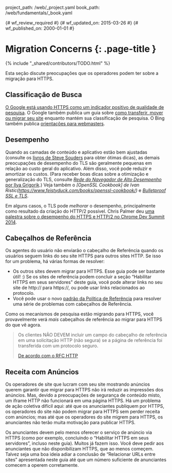 project_path: /web/_project.yaml
book_path: /web/fundamentals/_book.yaml

{# wf_review_required #}
{# wf_updated_on: 2015-03-26 #}
{# wf_published_on: 2000-01-01 #}

# Migration Concerns {: .page-title }

{% include "_shared/contributors/TODO.html" %}



Esta seção discute preocupações que os operadores podem ter sobre a migração para HTTPS.


## Classificação de Busca

[O Google está usando HTTPS como um indicador positivo de qualidade de 
pesquisa](https://googlewebmastercentral.blogspot.com/2014/08/https-as-ranking-signal.html).
O Google também publica um guia sobre [como transferir, mover ou migrar seu
site](https://support.google.com/webmasters/topic/6029673) enquanto mantém sua
classificação de pesquisa. O Bing também publica [orientações para
webmasters](http://www.bing.com/webmaster/help/webmaster-guidelines-30fba23a).

## Desempenho

Quando as camadas de conteúdo e aplicativo estão bem ajustadas (consulte os [livros de
Steve Souders](https://stevesouders.com/) para obter ótimas dicas), as demais preocupações de desempenho do
TLS são geralmente pequenas em relação ao custo geral do
aplicativo. Além disso, você pode reduzir e amortizar os custos. (Para receber boas
dicas sobre a otimização e generalização do TLS, consulte _[Rede
do Navegador de Alto Desempenho](http://chimera.labs.oreilly.com/books/1230000000545)_[ por Ilya
Grigorik](http://chimera.labs.oreilly.com/books/1230000000545).) Veja também o
_[OpenSSL
Cookbook] de Ivan Ristic(https://www.feistyduck.com/books/openssl-cookbook/)_ e _[Bulletproof
SSL e TLS](https://www.feistyduck.com/books/bulletproof-ssl-and-tls/)_.

Em alguns casos, o TLS pode _melhorar_ o desempenho, principalmente como resultado da criação do
HTTP/2 possível. Chris Palmer deu [uma palestra sobre o desempenho do HTTPS e HTTP/2 no Chrome Dev
Summit 2014](/web/shows/cds/2014/tls-all-the-things).

## Cabeçalhos de Referência

Os agentes do usuário não enviarão o cabeçalho de Referência quando os usuários seguem links do seu
site HTTPS para outros sites HTTP. Se isso for um problema, há várias formas de
resolver:

* Os outros sites devem migrar para HTTPS. Esse guia pode ser bastante
 útil! :) Se os sites de referência podem concluir a seção “Habilitar HTTPS em seus servidores" deste guia, você pode alterar
 links no seu site de http:// para https://, ou pode usar
 links relacionados ao protocolo.
* Você pode usar o novo [padrão da
 Política de Referência](http://www.w3.org/TR/referrer-policy/#referrer-policy-delivery-meta)
 para resolver uma série de problemas com cabeçalhos de Referência.

Como os mecanismos de pesquisa estão migrando para HTTPS, você provavelmente verá _mais_ cabeçalhos
de referência ao migrar para HTTPS do que vê agora.

<blockquote class="quote__content g-wide--push-1 g-wide--pull-1 g-medium--push-1">Os clientes NÃO DEVEM incluir um campo do cabeçalho de referência em uma solicitação HTTP (não segura) se a página de referência foi transferida com um protocolo seguro.<p><a href="https://tools.ietf.org/html/rfc2616#section-15.1.3">De acordo com o RFC HTTP</a></p></blockquote>

## Receita com Anúncios

Os operadores de site que lucram com seu site mostrando anúncios querem garantir que
migrar para HTTPS não irá reduzir as impressões dos anúncios. Mas, devido a preocupações de segurança
de conteúdo misto, um iframe HTTP não funcionará em uma página HTTPS. Há um
problema de ação coletiva difícil aqui: até que os anunciantes publiquem por HTTPS,
os operadores do site não podem migrar para HTTPS sem perder receita com anúncios; mas até que os operadores do
site migrem para HTTPS, os anunciantes não terão muita motivação para publicar HTTPS.

Os anunciantes devem pelo menos oferecer o serviço de anúncio via HTTPS (como por exemplo, concluindo o
“Habilitar HTTPS em seus servidores”, incluso neste guia). Muitos já fazem isso. Você deve pedir aos anunciantes que não
disponibilizam HTTPS, que ao menos começem. Talvez seja uma boa ideia adiar a conclusão de “Relacionar URLs entre sites” apresentada neste
guia até que um número suficiente de anunciantes comecem a operem corretamente.

